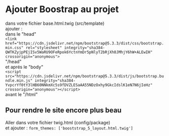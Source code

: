 # Ajouter Boostrap au projet 
dans votre fichier base.html.twig (src/template)\
ajouter : \
dans le "head"\
`<link href="https://cdn.jsdelivr.net/npm/bootstrap@5.3.3/dist/css/bootstrap.min.css" rel="stylesheet" integrity="sha384-QWTKZyjpPEjISv5WaRU9OFeRpok6YctnYmDr5pNlyT2bRjXh0JMhjY6hW+ALEwIH" crossorigin="anonymous">`\
"/head"\
et aprés le "body"\
`<script src="https://cdn.jsdelivr.net/npm/bootstrap@5.3.3/dist/js/bootstrap.bundle.min.js" integrity="sha384-YvpcrYf0tY3lHB60NNkmXc5s9fDVZLESaAA55NDzOxhy9GkcIdslK1eN7N6jIeHz" crossorigin="anonymous"></script>`\
avant le "/html"

## Pour rendre le site encore plus beau 

Aller dans votre fichier twig.html (config/package)\
et ajouter : `form_themes: ['booststrap_5_layout.html.twig']`
